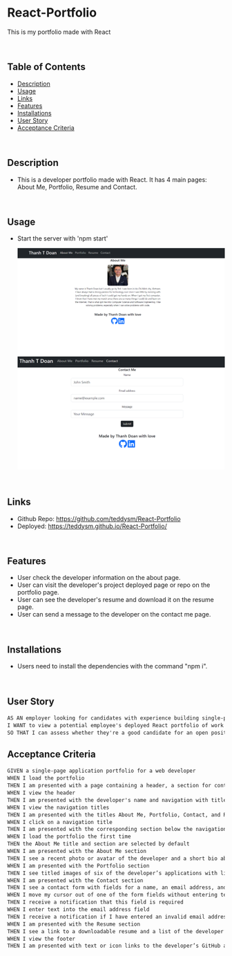 # React-Portfolio

This is my portfolio made with React

<br>

## Table of Contents

- [Description](#description)
- [Usage](#usage)
- [Links](#links)
- [Features](#features)
- [Installations](#installations)
- [User Story](#user-story)
- [Acceptance Criteria](#acceptance-criteria)

<br>

## Description

- This is a developer portfolio made with React. It has 4 main pages: About Me, Portfolio, Resume and Contact.

<br>

## Usage

- Start the server with 'npm start'

  ![Screenshot](/react-portfolio/src/images/AboutMe.png)
  ![Screenshot](/react-portfolio/src/images/ContactMe.png)

<br>

## Links

- Github Repo: https://github.com/teddysm/React-Portfolio
- Deployed: https://teddysm.github.io/React-Portfolio/

<br>

## Features

- User check the developer information on the about page.
- User can visit the developer's project deployed page or repo on the portfolio page.
- User can see the developer's resume and download it on the resume page.
- User can send a message to the developer on the contact me page.

<br>

## Installations

- Users need to install the dependencies with the command "npm i".

<br>

## User Story

```md
AS AN employer looking for candidates with experience building single-page applications
I WANT to view a potential employee's deployed React portfolio of work samples
SO THAT I can assess whether they're a good candidate for an open position
```

## Acceptance Criteria

```md
GIVEN a single-page application portfolio for a web developer
WHEN I load the portfolio
THEN I am presented with a page containing a header, a section for content, and a footer
WHEN I view the header
THEN I am presented with the developer's name and navigation with titles corresponding to different sections of the portfolio
WHEN I view the navigation titles
THEN I am presented with the titles About Me, Portfolio, Contact, and Resume, and the title corresponding to the current section is highlighted
WHEN I click on a navigation title
THEN I am presented with the corresponding section below the navigation without the page reloading and that title is highlighted
WHEN I load the portfolio the first time
THEN the About Me title and section are selected by default
WHEN I am presented with the About Me section
THEN I see a recent photo or avatar of the developer and a short bio about them
WHEN I am presented with the Portfolio section
THEN I see titled images of six of the developer’s applications with links to both the deployed applications and the corresponding GitHub repositories
WHEN I am presented with the Contact section
THEN I see a contact form with fields for a name, an email address, and a message
WHEN I move my cursor out of one of the form fields without entering text
THEN I receive a notification that this field is required
WHEN I enter text into the email address field
THEN I receive a notification if I have entered an invalid email address
WHEN I am presented with the Resume section
THEN I see a link to a downloadable resume and a list of the developer’s proficiencies
WHEN I view the footer
THEN I am presented with text or icon links to the developer’s GitHub and LinkedIn profiles, and their profile on a third platform (Stack Overflow, Twitter)
```
